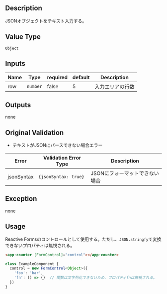 ## Description

JSONオブジェクトをテキスト入力する。

## Value Type

`Object`

## Inputs

| Name | Type     | required | default | Description |
|------|----------|----------|---------|-------------|
| row  | `number` | false    | 5       | 入力エリアの行数    |

## Outputs

none

## Original Validation

* テキストがJSONにパースできない場合エラー

| Error      | Validation Error Type | Description       |
|------------|-----------------------|-------------------|
| jsonSyntax | `{jsonSyntax: true} ` | JSONにフォーマットできない場合 |


## Exception

none

## Usage

Reactive Formsのコントロールとして使用する。ただし、`JSON.stringfy`で変換できないプロパティは無視される。

```html
<app-counter [FormControl]="control"></app-counter>
```

```typescript
class ExampleComponent {
  control = new FormControl<Object>({
    'foo': 'bar',
    'fn': () => {}  // 関数は文字列化できないため、プロパティfnは無視される。
  })
}
```
